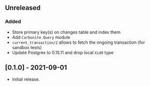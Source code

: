## Unreleased

### Added

* Store primary key(s) on changes table and index them
* Add `Carbonite.Query` module
* `current_transaction/2` allows to fetch the ongoing transaction (for sandbox tests)
* Update Postgrex to 0.15.11 and drop local `Xid8` type

## [0.1.0] - 2021-09-01

* Initial release.
